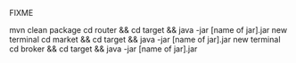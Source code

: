 FIXME

mvn clean package
cd router && cd target && java -jar [name of jar].jar
new terminal cd market && cd target && java -jar [name of jar].jar
new terminal cd broker && cd target && java -jar [name of jar].jar
